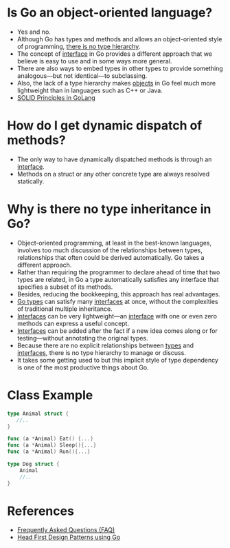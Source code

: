 # Is Go an object-oriented language?
- Yes and no. 
- Although Go has types and methods and allows an object-oriented style of programming, [there is no type hierarchy](https://staff.fnwi.uva.nl/a.j.p.heck/Courses/JAVAcourse/ch3/s1.html). 
- The concept of [interface](https://medium.com/@ubale.vikas9/interface-in-oops-6eae3731c242) in Go provides a different approach that we believe is easy to use and in some ways more general. 
- There are also ways to embed types in other types to provide something analogous—but not identical—to subclassing.
- Also, the lack of a type hierarchy makes [objects](https://www.techtarget.com/searchapparchitecture/definition/object-oriented-programming-OOP) in Go feel much more lightweight than in languages such as C++ or Java.
- [SOLID Principles in GoLang](SOLIDPrinciplesInGo.md)

# How do I get dynamic dispatch of methods?
- The only way to have dynamically dispatched methods is through an [interface](Interfaces.md). 
- Methods on a struct or any other concrete type are always resolved statically.

# Why is there no type inheritance in Go?
- Object-oriented programming, at least in the best-known languages, involves too much discussion of the relationships between types, relationships that often could be derived automatically. Go takes a different approach.
- Rather than requiring the programmer to declare ahead of time that two types are related, in Go a type automatically satisfies any interface that specifies a subset of its methods. 
- Besides, reducing the bookkeeping, this approach has real advantages. 
- [Go types](../TypesGo.md) can satisfy many [interfaces](Interfaces.md) at once, without the complexities of traditional multiple inheritance. 
- [Interfaces](Interfaces.md) can be very lightweight—an [interface](Interfaces.md) with one or even zero methods can express a useful concept. 
- [Interfaces](Interfaces.md) can be added after the fact if a new idea comes along or for testing—without annotating the original types. 
- Because there are no explicit relationships between [types](../TypesGo.md) and [interfaces](Interfaces.md), there is no type hierarchy to manage or discuss.
- It takes some getting used to but this implicit style of type dependency is one of the most productive things about Go.

# Class Example

````go
type Animal struct {
   //..
}

func (a *Animal) Eat() {...}
func (a *Animal) Sleep(){...}
func (a *Animal) Run(){...}

type Dog struct {
    Animal
    //..
}
````

# References
- [Frequently Asked Questions (FAQ)](https://go.dev/doc/faq)
- [Head First Design Patterns using Go](https://faun.pub/head-first-design-patterns-using-go-1-welcome-to-design-patterns-the-strategy-pattern-6cbd940e113a)
